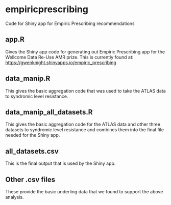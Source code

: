 # empiricprescribing
Code for Shiny app for Empiric Prescribing recommendations

## app.R 
Gives the Shiny app code for generating out Empiric Prescribing app for the Wellcome Data Re-Use AMR prize. 
This is currently found at:
https://gwenknight.shinyapps.io/empiric_prescribing

## data_manip.R
This gives the basic aggregation code that was used to take the ATLAS data to syndromic level resistance. 

## data_manip_all_datasets.R
This gives the basic aggregation code for the ATLAS data and other three datasets to syndromic level resistance and combines them into the final file needed for the Shiny app. 

## all_datasets.csv
This is the final output that is used by the Shiny app.

## Other .csv files
These provide the basic underling data that we found to support the above analysis. 


